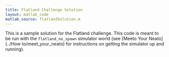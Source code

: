 ```yaml
---
title: Flatland Challenge Solution
layout: matlab_code
matlab_source: flatlandSolution.m
---
```

This is a sample solution for the Flatland challenge. This code is meant to be run with the ``flatland_no_spawn`` simulator world (see [Meeto Your Neato](../How to/meet_your_neato) for instructions on getting the simulator up and running).
